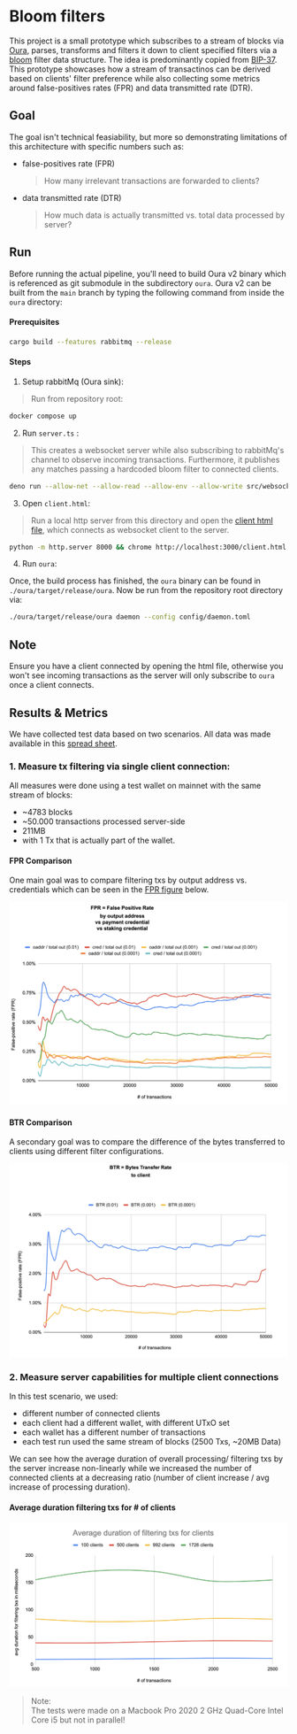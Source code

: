# Bloom filters

This project is a small prototype which subscribes to a stream of blocks via [Oura](https://oura.txpipe.io/), parses, transforms and filters it down to
client specified filters via a [bloom](https://github.com/Callidon/bloom-filters) filter data structure. The idea is predominantly copied from [BIP-37](https://github.com/bitcoin/bips/blob/master/bip-0037.mediawiki).
This prototype showcases how a stream of transactinos can be derived based on clients' filter preference while also collecting some metrics around
false-positives rates (FPR) and data transmitted rate (DTR).

## Goal

The goal isn't technical feasiability, but more so demonstrating limitations of this architecture with specific numbers such as:
- false-positives rate (FPR)
  > How many irrelevant transactions are forwarded to clients?
- data transmitted rate (DTR)
  > How much data is actually transmitted vs. total data processed by server?

## Run

Before running the actual pipeline, you'll need to build Oura v2 binary which is referenced as git submodule in the subdirectory `oura`. Oura v2 can be built from the `main` branch by typing the following command from inside the `oura` directory:

#### Prerequisites

```bash
cargo build --features rabbitmq --release
```

#### Steps

1. Setup rabbitMq (Oura sink):
> Run from repository root:
```bash
docker compose up
```
2. Run `server.ts` :
> This creates a websocket server while also subscribing to rabbitMq's channel to observe incoming transactions.
> Furthermore, it publishes any matches passing a hardcoded bloom filter to connected clients.

```bash
deno run --allow-net --allow-read --allow-env --allow-write src/websocket-server.ts
```

3. Open `client.html`:
> Run a local http server from this directory and open the [client html file](http://localhost:8000/client.html), which connects as websocket client to the server.
```bash
python -m http.server 8000 && chrome http://localhost:3000/client.html
```

4. Run `oura`:

Once, the build process has finished, the `oura` binary can be found in `./oura/target/release/oura`.
Now be run from the repository root directory via: 
```bash
./oura/target/release/oura daemon --config config/daemon.toml
```

## Note

Ensure you have a client connected by opening the html file, otherwise you won't see incoming transactions as the server will only subscribe to `oura`
once a client connects.


## Results & Metrics

We have collected test data based on two scenarios. All data was made available in this [spread sheet](https://docs.google.com/spreadsheets/d/1xZKOP9pRSpjLY7SWOPKUbU1015Y8fBqBqWsHNvDvuFY/edit?usp=sharing).

 ### 1. Measure tx filtering via single client connection:<br />

  All measures were done using a test wallet on mainnet with the same stream of blocks:

  - ~4783 blocks
  - ~50.000 transactions processed server-side
  - 211MB
  - with 1 Tx that is actually part of the wallet.
  
  #### FPR Comparison

  One main goal was to compare filtering txs by output address vs. credentials which can be seen in the [FPR figure](#fpr-comparison) below.

  ![alt text](./static/fpr-comparison.png)
  
  #### BTR Comparison

  A secondary goal was to compare the difference of the bytes transferred to clients using different filter configurations.

  ![alt text](./static/btr-comparison.png)


### 2. Measure server capabilities for multiple client connections

In this test scenario, we used:
  
  - different number of connected clients
  - each client had a different wallet, with different UTxO set
  - each wallet has a different number of transactions
  - each test run used the same stream of blocks (2500 Txs, ~20MB Data)

We can see how the average duration of overall processing/ filtering txs by the server increase non-linearly while we increased the number of connected clients at a decreasing ratio (number of client increase / avg increase of processing duration).

#### Average duration filtering txs for # of clients
![alt text](./static/avg-duration-comparison.png)


> Note:<br />
> The tests were made on a Macbook Pro 2020 2 GHz Quad-Core Intel Core i5 but not in parallel!